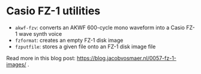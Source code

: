 # Casio FZ-1 utilities

- `akwf-fzv`: converts an AKWF 600-cycle mono waveform into a Casio FZ-1 wave synth voice
- `fzformat`: creates an empty FZ-1 disk image
- `fzputfile`: stores a given file onto an FZ-1 disk image file

Read more in this blog post: https://blog.jacobvosmaer.nl/0057-fz-1-images/ .
